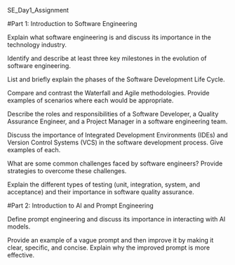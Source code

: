 SE_Day1_Assignment

#Part 1: Introduction to Software Engineering

Explain what software engineering is and discuss its importance in the technology industry. 

Identify and describe at least three key milestones in the evolution of software engineering.  

List and briefly explain the phases of the Software Development Life Cycle.

Compare and contrast the Waterfall and Agile methodologies. Provide examples of scenarios where each would be appropriate.

Describe the roles and responsibilities of a Software Developer, a Quality Assurance Engineer, and a Project Manager in a software engineering team.

Discuss the importance of Integrated Development Environments (IDEs) and Version Control Systems (VCS) in the software development process. Give examples of each.

What are some common challenges faced by software engineers? Provide strategies to overcome these challenges.

Explain the different types of testing (unit, integration, system, and acceptance) and their importance in software quality assurance.


#Part 2: Introduction to AI and Prompt Engineering

Define prompt engineering and discuss its importance in interacting with AI models.

Provide an example of a vague prompt and then improve it by making it clear, specific, and concise. Explain why the improved prompt is more effective.


